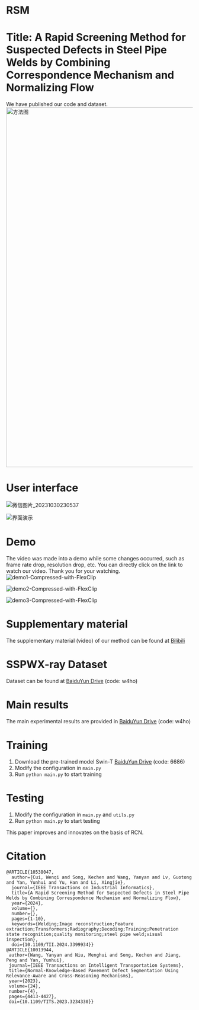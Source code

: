 # RSM
# Title: A Rapid Screening Method for Suspected Defects in Steel Pipe Welds by Combining Correspondence Mechanism and Normalizing Flow




We have published our code and dataset.
<img width="972" alt="方法图" src="https://github.com/aoihd/RSM/assets/141041853/431bc7ee-4c5d-4f04-85ff-6535eef80999">



# User interface
![微信图片_20231030230537](https://github.com/aoihd/RSM/assets/141041853/68b73612-ac09-4890-8a04-e9f39414e975)

![界面演示](https://github.com/aoihd/RSM/assets/141041853/2a68be2a-7dd6-443e-9434-5cb9012c0901)

# Demo
 The video was made into a demo while some changes occurred, such as frame rate drop, resolution drop, etc. You can directly click on the link to watch our video. Thank you for your watching.
![demo1-Compressed-with-FlexClip](https://github.com/aoihd/RSM/assets/141041853/b9176525-7fc3-43aa-8f5c-c8733d850fa3)

![demo2-Compressed-with-FlexClip](https://github.com/aoihd/RSM/assets/141041853/1ed1b713-a2e7-4f64-b164-4c98fe9d32c8)

![demo3-Compressed-with-FlexClip](https://github.com/aoihd/RSM/assets/141041853/ac4a4fb2-17a8-45e2-bb3b-855a38905898)

# Supplementary material 
The supplementary material (video) of our method can be found at  [Bilibili](https://www.bilibili.com/video/BV1nu4y1a7LT/?spm_id_from=333.999.0.0&vd_source=45851bb181919ee4d60baaf775e9e169)
# SSPWX-ray Dataset 
Dataset  can be found at [BaiduYun Drive](https://pan.baidu.com/s/1-qM-CVTsBcnjglNJwNkLyQ?pwd=w4ho) (code: w4ho)
# Main results
The main experimental results are provided in [BaiduYun Drive](https://pan.baidu.com/s/1-qM-CVTsBcnjglNJwNkLyQ?pwd=w4ho) (code: w4ho)

# Training
1. Download the pre-trained model Swin-T [BaiduYun Drive](https://pan.baidu.com/s/1cIX3ruaQqEG6jgb9yCWDqg) (code: 6686)
2. Modify the configuration in `main.py`
3. Run `python main.py` to start training
# Testing
1. Modify the configuration in `main.py` and `utils.py`
2. Run `python main.py` to start testing

This paper improves and innovates on the basis of RCN.

# Citation
```
@ARTICLE{10538047,
  author={Cui, Wenqi and Song, Kechen and Wang, Yanyan and Lv, Guotong and Yan, Yunhui and Yu, Han and Li, Xingjie},
  journal={IEEE Transactions on Industrial Informatics}, 
  title={A Rapid Screening Method for Suspected Defects in Steel Pipe Welds by Combining Correspondence Mechanism and Normalizing Flow}, 
  year={2024},
  volume={},
  number={},
  pages={1-10},
  keywords={Welding;Image reconstruction;Feature extraction;Transformers;Radiography;Decoding;Training;Penetration state recognition;quality monitoring;steel pipe weld;visual inspection},
  doi={10.1109/TII.2024.3399934}}
@ARTICLE{10013944,
 author={Wang, Yanyan and Niu, Menghui and Song, Kechen and Jiang, Peng and Yan, Yunhui},
 journal={IEEE Transactions on Intelligent Transportation Systems}, 
 title={Normal-Knowledge-Based Pavement Defect Segmentation Using Relevance-Aware and Cross-Reasoning Mechanisms}, 
 year={2023},
 volume={24},
 number={4},
 pages={4413-4427},
 doi={10.1109/TITS.2023.3234330}}
```
